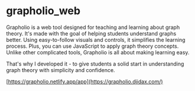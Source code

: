 # grapholio_web
Grapholio is a web tool designed for teaching and learning about graph theory. It's made with the goal of helping students understand graphs better. Using easy-to-follow visuals and controls, it simplifies the learning process. Plus, you can use JavaScript to apply graph theory concepts. Unlike other complicated tools, Grapholio is all about making learning easy.

That's why I developed it - to give students a solid start in understanding graph theory with simplicity and confidence.


[https://grapholio.netlify.app/app](https://grapholio.djidax.com/)
